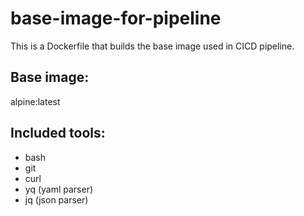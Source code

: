 # base-image-for-pipeline
This is a Dockerfile that builds the base image used in CICD pipeline.

## Base image:
alpine:latest

## Included tools:
* bash
* git
* curl
* yq (yaml parser)
* jq (json parser)
